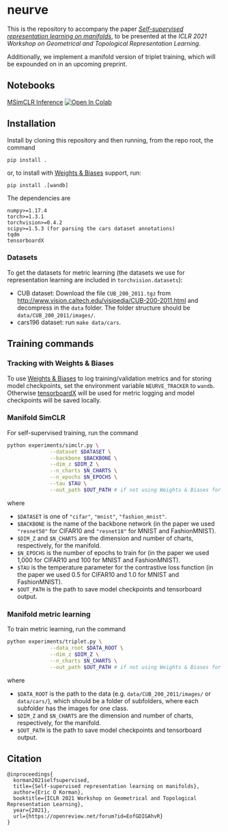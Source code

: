 # neurve

This is the repository to accompany the paper [*Self-supervised representation learning on manifolds*](https://openreview.net/forum?id=EofGDIGAhvR), to be presented at the *ICLR 2021 Workshop on Geometrical and Topological Representation Learning*.

Additionally, we implement a manifold version of triplet training, which will be expounded on in an upcoming preprint.

## Notebooks
[MSimCLR Inference](https://github.com/ekorman/neurve/blob/master/notebooks/msimclr-inference.ipynb) [![Open In Colab](https://colab.research.google.com/assets/colab-badge.svg)](https://colab.research.google.com/github/ekorman/neurve/blob/master/notebooks/msimclr-inference.ipynb)

## Installation

Install by cloning this repository and then running, from the repo root, the command
```
pip install .
```

or, to install with [Weights & Biases](https://wandb.ai/) support, run:
```
pip install .[wandb]
```

The dependencies are
```
numpy>=1.17.4
torch>=1.3.1
torchvision>=0.4.2
scipy>=1.5.3 (for parsing the cars dataset annotations)
tqdm
tensorboardX
```

### Datasets
To get the datasets for metric learning (the datasets we use for representation learning are included in `torchvision.datasets`):

* CUB dataset: Download the file `CUB_200_2011.tgz` from http://www.vision.caltech.edu/visipedia/CUB-200-2011.html and decompress in the `data` folder. The folder structure should be `data/CUB_200_2011/images/`.
* cars196 dataset: run `make data/cars`.

## Training commands

### Tracking with Weights & Biases
To use [Weights & Biases](https://wandb.ai/) to log training/validation metrics and for storing model checkpoints, set the environment variable `NEURVE_TRACKER` to `wandb`. Otherwise [tensorboardX](https://github.com/lanpa/tensorboardX) will be used for metric logging and model checkpoints will be saved locally.

### Manifold SimCLR
For self-supervised training, run the command
```bash
python experiments/simclr.py \
              --dataset $DATASET \
              --backbone $BACKBONE \
              --dim_z $DIM_Z \
              --n_charts $N_CHARTS \
              --n_epochs $N_EPOCHS \
              --tau $TAU \
              --out_path $OUT_PATH # if not using Weights & Biases for tracking
```
where

* `$DATASET` is one of `"cifar"`, `"mnist"`, `"fashion_mnist"`.
* `$BACKBONE` is the name of the backbone network (in the paper we used `"resnet50"` for CIFAR10 and `"resnet18"` for MNIST and FashionMNIST).
* `$DIM_Z` and `$N_CHARTS` are the dimension and number of charts, respectively, for the manifold.
* `$N_EPOCHS` is the number of epochs to train for (in the paper we used 1,000 for CIFAR10 and 100 for MNIST and FashionMNIST).
* `$TAU` is the temperature parameter for the contrastive loss function (in the paper we used 0.5 for CIFAR10 and 1.0 for MNIST and FashionMNIST).
* `$OUT_PATH` is the path to save model checkpoints and tensorboard output.

### Manifold metric learning
To train metric learning, run the command

```bash
python experiments/triplet.py \
              --data_root $DATA_ROOT \
              --dim_z $DIM_Z \
              --n_charts $N_CHARTS \
              --out_path $OUT_PATH # if not using Weights & Biases for tracking
```
where

* `$DATA_ROOT` is the path to the data (e.g. `data/CUB_200_2011/images/` or `data/cars/`), which should be a folder of subfolders, where each subfolder has the images for one class.
* `$DIM_Z` and `$N_CHARTS` are the dimension and number of charts, respectively, for the manifold.
* `$OUT_PATH` is the path to save model checkpoints and tensorboard output.

## Citation

```
@inproceedings{
  korman2021selfsupervised,
  title={Self-supervised representation learning on manifolds},
  author={Eric O Korman},
  booktitle={ICLR 2021 Workshop on Geometrical and Topological Representation Learning},
  year={2021},
  url={https://openreview.net/forum?id=EofGDIGAhvR}
}
```
